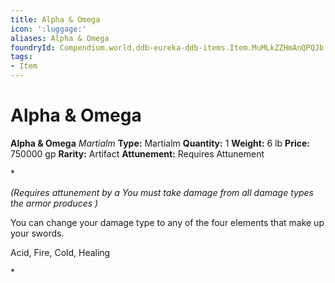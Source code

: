 ```yaml
---
title: Alpha & Omega
icon: ':luggage:'
aliases: Alpha & Omega
foundryId: Compendium.world.ddb-eureka-ddb-items.Item.MuMLkZZHmAnQPQJb
tags:
- Item
---
```


# Alpha & Omega

**Alpha & Omega**
_Martialm_
**Type:** Martialm
**Quantity:** 1
**Weight:** 6 lb
**Price:** 750000 gp
**Rarity:** Artifact
**Attunement:** Requires Attunement

*<div class="item-attunement"><i>(Requires attunement by a You must take damage from all damage types the armor produces )</i><p>You can change your damage type to any of the four elements that make up your swords. 

Acid, Fire, Cold, Healing</p>*